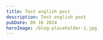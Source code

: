 ```yaml
---
title: Test english post
description: Test english post
pubDate: 09 16 2024
heroImage: /blog-placeholder-1.jpg
---
```

